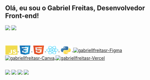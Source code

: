 ## Olá, eu sou o Gabriel Freitas, Desenvolvedor Front-end!

<div>
<img loading="lazy" height="180em" src="https://github-readme-stats.vercel.app/api?username=gabriellfreitasr&show_icons=true&theme=dark&include_all_commits=true&count_private=true&icon_color=DC143C&title_color=DC143C&text_color=DCDCDC&border_color=000000"/>
<a href="https://github.com/gabriellfreitasr">
<img loading="lazy" height="180em" src="https://github-readme-stats.vercel.app/api/top-langs/?username=gabriellfreitasr&layout=compact&langs_count=7&theme=dark&icon_color=DC143C&title_color=DC143C&text_color=DCDCDC&border_color=000000"/>
</div>

##

<div style="display: inline_block"><br>
  <img align="center" alt="gabriellfreitasr-Js" height="30" width="40" src="https://raw.githubusercontent.com/devicons/devicon/master/icons/javascript/javascript-plain.svg">
  <img align="center" alt="gabriellfreitasr-CSS" height="30" width="40" src="https://raw.githubusercontent.com/devicons/devicon/master/icons/css3/css3-original.svg">
  <img align="center" alt="gabriellfreitasr-HTML" height="30" width="40" src="https://raw.githubusercontent.com/devicons/devicon/master/icons/html5/html5-original.svg">
  <img align="center" alt="gabriellfreitasr-React" height="30" width="40" src="https://raw.githubusercontent.com/devicons/devicon/master/icons/react/react-original.svg">
  <img align="center" alt="gabriellfreitasr-Python" height="30" width="40" src="https://raw.githubusercontent.com/devicons/devicon/master/icons/python/python-original.svg">
  <img align="center" alt="gabriellfreitasr-Figma" height="30" width="40" src="https://cdn.jsdelivr.net/gh/devicons/devicon@latest/icons/figma/figma-original.svg">
  <img align="center" alt="gabriellfreitasr-Canva" height="30" width="40" src="https://cdn.jsdelivr.net/gh/devicons/devicon@latest/icons/canva/canva-original.svg">
  <img align="center" alt="gabriellfreitasr-Vercel" height="30" width="40" src="https://cdn.jsdelivr.net/gh/devicons/devicon@latest/icons/vercel/vercel-original-wordmark.svg">
</div>
  
  ##
 
<div> 
  <a href="https://www.linkedin.com/in/gabriellfreitasr/" target="_blank"><img src="https://img.shields.io/badge/-LinkedIn-%230077B5?style=for-the-badge&logo=linkedin&logoColor=white"></a> 
  <a href="https://www.instagram.com/gabriellfreitasr/" target="_blank"><img src="https://img.shields.io/badge/-Instagram-%23E4405F?style=for-the-badge&logo=instagram&logoColor=white"></a>
  <a href = "mailto:gabriellfreitas456@gmail.com"><img src="https://img.shields.io/badge/-Gmail-%23333?style=for-the-badge&logo=gmail&logoColor=white"></a>
  <a href="https://vercel.com/gabriellfreitasrs-projects" target="_blank"><img src="https://img.shields.io/badge/Vercel-000000?style=for-the-badge&logo=vercel&logoColor=white&logo=linkedin&logoColor=white"></a> 
</div>

##
